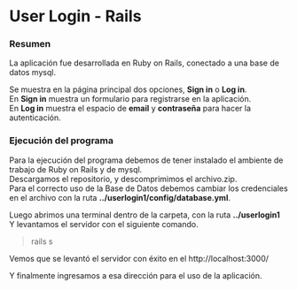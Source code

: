 # User Login - Rails

### Resumen
La aplicación fue desarrollada en Ruby on Rails, conectado a una base de datos mysql.

Se muestra en la página principal dos opciones, **Sign in** o **Log in**.\
En **Sign in** muestra un formulario para registrarse en la aplicación.\
En **Log in** muestra el espacio de **email** y **contraseña** para hacer la autenticación.
  
### Ejecución del programa

Para la ejecución del programa debemos de tener instalado el ambiente de trabajo de Ruby on Rails y de mysql.\
Descargamos el repositorio, y descomprimimos el archivo.zip.\
Para el correcto uso de la Base de Datos debemos cambiar los credenciales en el archivo con la ruta **../userlogin1/config/database.yml**.

Luego abrimos una terminal dentro de la carpeta, con la ruta **../userlogin1**\
Y levantamos el servidor con el siguiente comando.

> rails s

Vemos que se levantó el servidor con éxito en el http://localhost:3000/

Y finalmente ingresamos a esa dirección para el uso de la aplicación.

